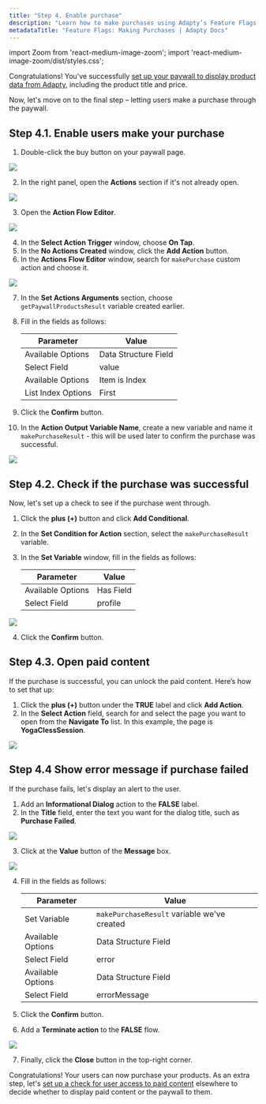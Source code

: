 ```yaml
---
title: "Step 4. Enable purchase"
description: "Learn how to make purchases using Adapty’s Feature Flags system."
metadataTitle: "Feature Flags: Making Purchases | Adapty Docs"
---
```


import Zoom from 'react-medium-image-zoom';
import 'react-medium-image-zoom/dist/styles.css';

Congratulations! You've successfully [set up your paywall to display product data from Adapty](ff-add-variables-to-paywalls), including the product title and price.

Now, let's move on to the final step – letting users make a purchase through the paywall.

## Step 4.1. Enable users make your purchase

1. Double-click the buy button on your paywall page.
<Zoom>
  <img src={require('./FF_img/double-click-buy.webp').default}
  style={{
    border: '1px solid #727272', /* border width and color */
    width: '700px', /* image width */
    display: 'block', /* for alignment */
    margin: '0 auto' /* center alignment */
  }}
/>
</Zoom>

2. In the right panel, open the **Actions** section if it's not already open.

<Zoom>
  <img src={require('./FF_img/actions-makepurchase.webp').default}
  style={{
    border: '1px solid #727272', /* border width and color */
    width: '700px', /* image width */
    display: 'block', /* for alignment */
    margin: '0 auto' /* center alignment */
  }}
/>
</Zoom>

3. Open the **Action Flow Editor**.

<Zoom>
  <img src={require('./FF_img/new-editor.webp').default}
  style={{
    border: '1px solid #727272', /* border width and color */
    width: '700px', /* image width */
    display: 'block', /* for alignment */
    margin: '0 auto' /* center alignment */
  }}
/>
</Zoom>

4. In the **Select Action Trigger** window, choose **On Tap**.
5. In the **No Actions Created** window, click the **Add Action** button.
6. In the **Actions Flow Editor** window, search for `makePurchase` custom action and choose it.

<Zoom>
  <img src={require('./FF_img/make-purchase.webp').default}
  style={{
    border: '1px solid #727272', /* border width and color */
    width: '700px', /* image width */
    display: 'block', /* for alignment */
    margin: '0 auto' /* center alignment */
  }}
/>
</Zoom>

7. In the **Set Actions Arguments** section, choose `getPaywallProductsResult` variable created earlier.
8. Fill in the fields as follows:

	  | Parameter | Value |
	  |--------------------------|----------|
	  | Available Options| Data Structure Field |
	  | Select Field | value |
	  | Available Options | Item is Index |
	  | List Index Options | First |

9. Click the **Confirm** button.
10. In the **Action Output Variable Name**, create a new variable and name it `makePurchaseResult` - this will be used later to confirm the purchase was successful.

<Zoom>
  <img src={require('./FF_img/makePurchaseResult.webp').default}
  style={{
    border: '1px solid #727272', /* border width and color */
    width: '700px', /* image width */
    display: 'block', /* for alignment */
    margin: '0 auto' /* center alignment */
  }}
/>
</Zoom>

## Step 4.2. Check if the purchase was successful

Now, let's set up a check to see if the purchase went through. 

1. Click the **plus (+)** button and click **Add Conditional**.
2. In the **Set Condition for Action** section, select the `makePurchaseResult` variable.
3. In the **Set Variable** window, fill in the fields as follows:

	  | Parameter | Value |
	  |--------------------------|----------|
	  | Available Options| Has Field |
	  | Select Field | profile |

<Zoom>
  <img src={require('./FF_img/check-makePurchaseResult.webp').default}
  style={{
    border: '1px solid #727272', /* border width and color */
    width: '700px', /* image width */
    display: 'block', /* for alignment */
    margin: '0 auto' /* center alignment */
  }}
/>
</Zoom>

4. Click the **Confirm** button.

## Step 4.3. Open paid content

If the purchase is successful, you can unlock the paid content. Here’s how to set that up:

1. Click the **plus (+)** button under the **TRUE** label and click **Add Action**.
2. In the **Select Action** field, search for and select the page you want to open from the **Navigate To** list. In this example, the page is **YogaClessSession**.

<Zoom>
  <img src={require('./FF_img/open-paid-content.webp').default}
  style={{
    border: '1px solid #727272', /* border width and color */
    width: '700px', /* image width */
    display: 'block', /* for alignment */
    margin: '0 auto' /* center alignment */
  }}
/>
</Zoom>


## Step 4.4 Show error message if purchase failed

If the purchase fails, let's display an alert to the user.

1. Add an **Informational Dialog** action to the **FALSE** label.
2. In the **Title** field, enter the text you want for the dialog title, such as **Purchase Failed**.
 <Zoom>
    <img src={require('./FF_img/makePurchase-informational.webp').default}
    style={{
      border: '1px solid #727272', /* border width and color */
      width: '700px', /* image width */
      display: 'block', /* for alignment */
      margin: '0 auto' /* center alignment */
    }}
  />
  </Zoom>

3. Click at the **Value** button of the **Message** box.

  <Zoom>
    <img src={require('./FF_img/makePurchase-error.webp').default}
    style={{
      border: '1px solid #727272', /* border width and color */
      width: '700px', /* image width */
      display: 'block', /* for alignment */
      margin: '0 auto' /* center alignment */
    }}
  />
  </Zoom>

4. Fill in the fields as follows:

	  | Parameter | Value |
	  |--------------------------|----------|
	  | Set Variable| `makePurchaseResult` variable we've created  |
	  | Available Options| Data Structure Field |
	  | Select Field | error |
	  | Available Options| Data Structure Field |
	  | Select Field | errorMessage |

5. Click the **Confirm** button.
6. Add a **Terminate action** to the  **FALSE** flow.

  <Zoom>
    <img src={require('./FF_img/makePurchaseFinal.webp').default}
    style={{
      border: '1px solid #727272', /* border width and color */
      width: '700px', /* image width */
      display: 'block', /* for alignment */
      margin: '0 auto' /* center alignment */
    }}
  />
  </Zoom>

7. Finally, click the **Close** button in the top-right corner.

Congratulations! Your users can now purchase your products. As an extra step, let's [set up a check for user access to paid content](ff-check-subscription-status) elsewhere to decide whether to display paid content or the paywall to them.

